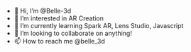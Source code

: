 - 👋 Hi, I’m @Belle-3d
- 👀 I’m interested in AR Creation
- 🌱 I’m currently learning Spark AR, Lens Studio, Javascript
- 💞️ I’m looking to collaborate on anything!
- 📫 How to reach me @belle_3d 

<!---
Belle-3d/Belle-3d is a ✨ special ✨ repository because its `README.md` (this file) appears on your GitHub profile.
You can click the Preview link to take a look at your changes.
--->
